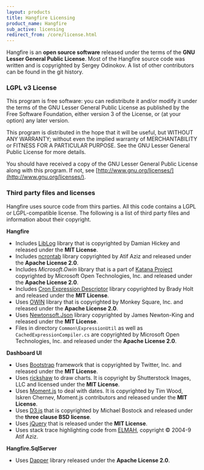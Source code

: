```yaml
---
layout: products
title: Hangfire Licensing
product_name: Hangfire
sub_active: licensing
redirect_from: /core/license.html
---
```


Hangfire is an **open source software** released under the terms of the **GNU Lesser General Public License**. Most of the Hangfire source code was written and is copyrighted by Sergey Odinokov. A list of other contributors can be found in the git history.

### LGPL v3 License

This program is free software: you can redistribute it and/or modify it under the terms of the GNU Lesser General Public License as published by the Free Software Foundation, either version 3 of the License, or (at your option) any later version.

This program is distributed in the hope that it will be useful, but WITHOUT ANY WARRANTY; without even the implied warranty of MERCHANTABILITY or FITNESS FOR A PARTICULAR PURPOSE. See the GNU Lesser General Public License for more details.

You should have received a copy of the GNU Lesser General Public License along with this program. If not, see [http://www.gnu.org/licenses/](http://www.gnu.org/licenses/).

### Third party files and licenses

Hangfire uses source code from thirs parties. All this code contains a LGPL or LGPL-compatible license. The following is a list of third party files and information about their copyright.

**Hangfire**

* Includes [LibLog](https://github.com/damianh/LibLog) library that is copyrighted by Damian Hickey and released under the **MIT License**.
* Includes [ncrontab](https://code.google.com/p/ncrontab/) library copyrighted by Atif Aziz and released under the **Apache License 2.0**.
* Includes *Microsoft.Owin* library that is a part of [Katana Project](https://katanaproject.codeplex.com/) copyrighted by  Microsoft Open Technologies, Inc. and released under the **Apache License 2.0**.
* Includes [Cron Expression Descriptor](https://github.com/bradyholt/cron-expression-descriptor) library copyrighted by Brady Holt and released under the **MIT License**.
* Uses [OWIN](https://github.com/owin-contrib/owin-hosting/) library that is copyrighted by Monkey Square, Inc. and released under the **Apache License 2.0**.
* Uses [Newtonsoft.Json](http://james.newtonking.com/json) library copyrighted by James Newton-King and released under the **MIT License**.
* Files in directory `Common\ExpressionUtil` as well as `CachedExpressionCompiler.cs` are copyrighted by Microsoft Open Technologies, Inc. and released under the **Apache License 2.0**.

**Dashboard UI**

* Uses [Bootstrap](http://getbootstrap.com/) framework that is copyrighted by Twitter, Inc. and released under the **MIT License**.
* Uses [rickshaw](http://code.shutterstock.com/rickshaw/) to draw charts. It is copyright by Shutterstock Images, LLC and licensed under the **MIT License**.
* Uses [Moment.js](http://momentjs.com/) to deal with dates. It is copyrighted by Tim Wood, Iskren Chernev, Moment.js contributors and released under the **MIT License**.
* Uses [D3.js](http://d3js.org/) that is copyrighted by Michael Bostock and released under the **three clause BSD license**.
* Uses [jQuery](https://jquery.org/) that is released under the **MIT License**.
* Uses stack trace highlighting code from [ELMAH](https://code.google.com/p/elmah/), copyright © 2004-9 Atif Aziz.

**Hangfire.SqlServer**

* Uses [Dapper](https://github.com/StackExchange/dapper-dot-net) library released under the **Apache License 2.0**.
